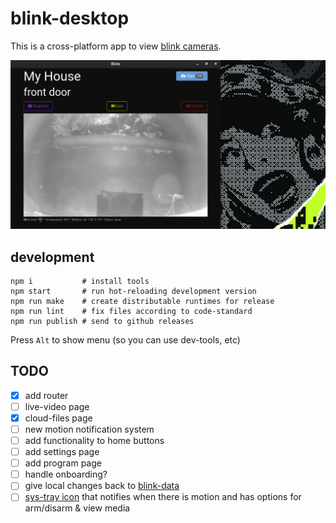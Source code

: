# blink-desktop

This is a cross-platform app to view [blink cameras](https://blinkforhome.com/).

![screenshot](./screenshot.png)


## development

```
npm i           # install tools
npm start       # run hot-reloading development version
npm run make    # create distributable runtimes for release
npm run lint    # fix files according to code-standard
npm run publish # send to github releases
```

Press `Alt` to show menu (so you can use dev-tools, etc)


## TODO

* [X] add router
* [ ] live-video page
* [X] cloud-files page
* [ ] new motion notification system
* [ ] add functionality to home buttons
* [ ] add settings page
* [ ] add program page
* [ ] handle onboarding?
* [ ] give local changes back to [blink-data](https://github.com/konsumer/blink-data)
* [ ] [sys-tray icon](https://github.com/kevinsawicki/tray-example) that notifies when there is motion and has options for arm/disarm & view media